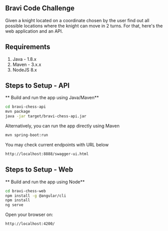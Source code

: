 
## Bravi Code Challenge

Given a knight located on a coordinate chosen by the user find out all possible locations where the knight can move in 2 turns.
For that, here's the web application and an API.

## Requirements

1. Java - 1.8.x
2. Maven - 3.x.x
3. NodeJS 8.x

## Steps to Setup - API

** Build and run the app using Java/Maven**

```bash
cd bravi-chess-api
mvn package
java -jar target/bravi-chess-api.jar
```

Alternatively, you can run the app directly using Maven 

```bash
mvn spring-boot:run
```

You may check current endpoints with URL below
```bash
http://localhost:8888/swagger-ui.html
```

## Steps to Setup - Web

** Build and run the app using Node**

```bash
cd bravi-chess-web
npm install -g @angular/cli
npm install
ng serve
```

Open your browser on:
```bash
http://localhost:4200/
```
